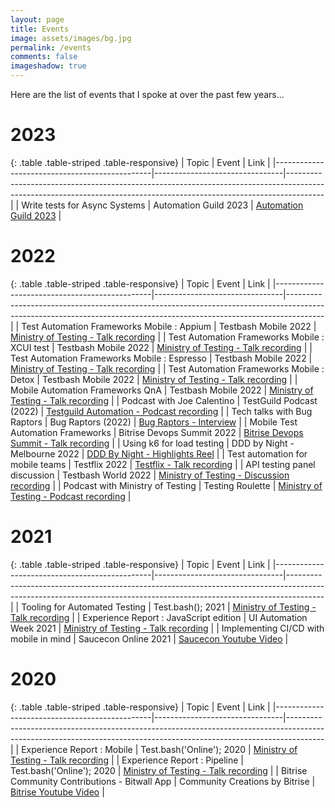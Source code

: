 ```yaml
---
layout: page
title: Events
image: assets/images/bg.jpg
permalink: /events
comments: false
imageshadow: true
---
```


Here are the list of events that I spoke at over the past few years...

# 2023

{: .table .table-striped .table-responsive}
| Topic                                         | Event                          | Link                                                                                                                                                                |
|-----------------------------------------------|--------------------------------|---------------------------------------------------------------------------------------------------------------------------------------------------------------------|
| Write tests for Async Systems                 | Automation Guild 2023          | [Automation Guild 2023](https://guildconferences.com/ag-2023/)   |


# 2022

{: .table .table-striped .table-responsive}
| Topic                                         | Event                          | Link                                                                                                                                                                |
|-----------------------------------------------|--------------------------------|---------------------------------------------------------------------------------------------------------------------------------------------------------------------|
| Test Automation Frameworks Mobile : Appium    | Testbash Mobile 2022           | [Ministry of Testing - Talk recording](https://www.ministryoftesting.com/dojo/lessons/test-automation-frameworks-for-mobile-appium-ios-and-android?s_id=13043259)   |
| Test Automation Frameworks Mobile : XCUI test | Testbash Mobile 2022           | [Ministry of Testing - Talk recording](https://www.ministryoftesting.com/dojo/lessons/test-automation-frameworks-for-mobile-xcui-test-ios?s_id=13043259)            |
| Test Automation Frameworks Mobile : Espresso  | Testbash Mobile 2022           | [Ministry of Testing - Talk recording](https://www.ministryoftesting.com/dojo/lessons/test-automation-frameworks-for-mobile-espresso-android?s_id=13043259)         |
| Test Automation Frameworks Mobile : Detox     | Testbash Mobile 2022           | [Ministry of Testing - Talk recording](https://www.ministryoftesting.com/dojo/lessons/test-automation-frameworks-for-mobile-detox-react-native?s_id=13043259)       |
| Mobile Automation Frameworks QnA              | Testbash Mobile 2022           | [Ministry of Testing - Talk recording](https://www.ministryoftesting.com/dojo/lessons/mobile-automation-frameworks-qna-with-jaswanth-manigundan?s_id=13043259)      |
| Podcast with Joe Calentino                    | TestGuild Podcast (2022)       | [Testguild Automation - Podcast recording](https://testguild.com/podcast/automation/a411-jaswanth/) |
| Tech talks with Bug Raptors                   | Bug Raptors (2022)             | [Bug Raptors - Interview](https://www.bugraptors.com/blog/tech-talks-with-jaswanth-manigundan?utm_source=SMpost+&utm_medium=TechTalksJaswanth&utm_campaign=TechTalksJaswanth) |
| Mobile Test Automation Frameworks             | Bitrise Devops Summit 2022     | [Bitrise Devops Summit - Talk recording](https://www.mobiledevops.io/summit/agenda/speakers/1773169) |
| Using k6 for load testing                     | DDD by Night - Melbourne 2022  | [DDD By Night - Highlights Reel](https://www.youtube.com/watch?v=LMJzLgiwGSE&ab_channel=Luminary) |
| Test automation for mobile teams              | Testflix 2022                  | [Testflix - Talk recording](https://www.youtube.com/watch?v=24jZK90ciOA&ab_channel=TheTestTribe) |
| API testing panel discussion                  | Testbash World 2022            | [Ministry of Testing - Discussion recording](https://www.ministryoftesting.com/dojo/lessons/discussion-talking-about-api-testing-jaswanth-manigundan-pricilla-bilavendran-and-ali-haydar?s_id=13967437) |
| Podcast with Ministry of Testing              | Testing Roulette               | [Ministry of Testing - Podcast recording](https://www.ministryoftesting.com/dojo/lessons/testsphere-roulette-episode-13-jaswanth-manigundan-and-gareth-waterhouse?s_id=13967437) |

# 2021

{: .table .table-striped .table-responsive}
| Topic                                         | Event                          | Link                                                                                                                                                                |
|-----------------------------------------------|--------------------------------|---------------------------------------------------------------------------------------------------------------------------------------------------------------------|
| Tooling for Automated Testing                 | Test.bash(); 2021              | [Ministry of Testing - Talk recording](https://www.ministryoftesting.com/dojo/series/test-bash-2021/lessons/tooling-for-automated-testing-with-jaswanth-manigundan) |
| Experience Report : JavaScript edition        | UI Automation Week 2021        | [Ministry of Testing - Talk recording](https://www.ministryoftesting.com/dojo/lessons/experience-reports-javascript-edition?s_id=13043259)                          |
| Implementing CI/CD with mobile in mind        | Saucecon Online 2021           | [Saucecon Youtube Video](https://www.youtube.com/watch?v=honf6nVlVRM&ab_channel=SauceLabs)                                                                          |

# 2020

{: .table .table-striped .table-responsive}
| Topic                                         | Event                          | Link                                                                                                                                                                |
|-----------------------------------------------|--------------------------------|---------------------------------------------------------------------------------------------------------------------------------------------------------------------|
| Experience Report : Mobile                    | Test.bash('Online'); 2020      | [Ministry of Testing - Talk recording](https://www.ministryoftesting.com/dojo/lessons/experience-report-mobile-jaswanth-manigundan?s_id=13043259)                   |
| Experience Report : Pipeline                  | Test.bash('Online'); 2020      | [Ministry of Testing - Talk recording](https://www.ministryoftesting.com/dojo/lessons/experience-report-pipeline-jaswanth-manigundan?s_id=13043259)                |
| Bitrise Community Contributions - Bitwall App | Community Creations by Bitrise | [Bitrise Youtube Video](https://www.youtube.com/watch?v=Ca2PSPK1hXs&ab_channel=Bitrise)                                                                             |
